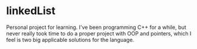 # linkedList

Personal project for learning. I've been programming C++ for a while, but never really took time to do a proper project with OOP and pointers, which I feel is two big applicable solutions for the language.

